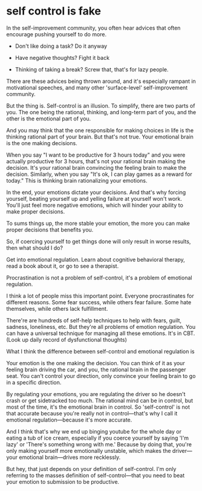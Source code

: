 # self control is fake 

In the self-improvement community, you often hear advices that often encourage pushing yourself to do more.

- Don't like doing a task? Do it anyway

- Have negative thoughts? Fight it back

- Thinking of taking a break? Screw that, that's for lazy people.

There are these advices being thrown around, and it's especially rampant in motivational speeches, and many other 'surface-level' self-improvement community.

But the thing is. Self-control is an illusion. To simplify, there are two parts of you. The one being the rational, thinking, and long-term part of you, and the other is the emotional part of you.

And you may think that the one responsible for making choices in life is the thinking rational part of your brain. But that's not true. Your emotional brain is the one making decisions.

When you say "I want to be productive for 3 hours today" and you were actually productive for 3 hours, that's not your rational brain making the decision. It's your rational brain convincing the feeling brain to make the decision. Similarly, when you say "It's ok, I can play games as a reward for today." This is thinking brain rationalizing your emotions.

In the end, your emotions dictate your decisions. And that's why forcing yourself, beating yourself up and yelling failure at yourself won't work. You'll just feel more negative emotions, which will hinder your ability to make proper decisions.

To sums things up, the more stable your emotion, the more you can make proper decisions that benefits you.

So, if coercing yourself to get things done will only result in worse results, then what should I do?

Get into emotional regulation. Learn about cognitive behavioral therapy, read a book about it, or go to see a therapist.

Procrastination is not a problem of self-control, it's a problem of emotional regulation.

I think a lot of people miss this important point. Everyone procrastinates for different reasons. Some fear success, while others fear failure. Some hate themselves, while others lack fulfillment.

There're are hundreds of self-help techniques to help with fears, guilt, sadness, loneliness, etc. But they're all problems of emotion regulation. You can have a universal technique for managing all these emotions. It's in CBT. (Look up daily record of dysfunctional thoughts)

What I think the difference between self-control and emotional regulation is

Your emotion is the one making the decision. You can think of it as your feeling brain driving the car, and you, the rational brain in the passenger seat. You can't control your direction, only convince your feeling brain to go in a specific direction.

By regulating your emotions, you are regulating the driver so he doesn't crash or get sidetracked too much. The rational mind can be in control, but most of the time, it's the emotional brain in control. So 'self-control' is not that accurate because you're really not in control—that's why I call it emotional regulation—because it's more accurate.

And I think that's why we end up binging youtube for the whole day or eating a tub of ice cream, especially if you coerce yourself by saying 'I'm lazy' or 'There's something wrong with me.' Because by doing that, you're only making yourself more emotionally unstable, which makes the driver—your emotional brain—drives more recklessly.

But hey, that just depends on your definition of self-control. I'm only referring to the masses definition of self-control—that you need to beat your emotion to submission to be productive.